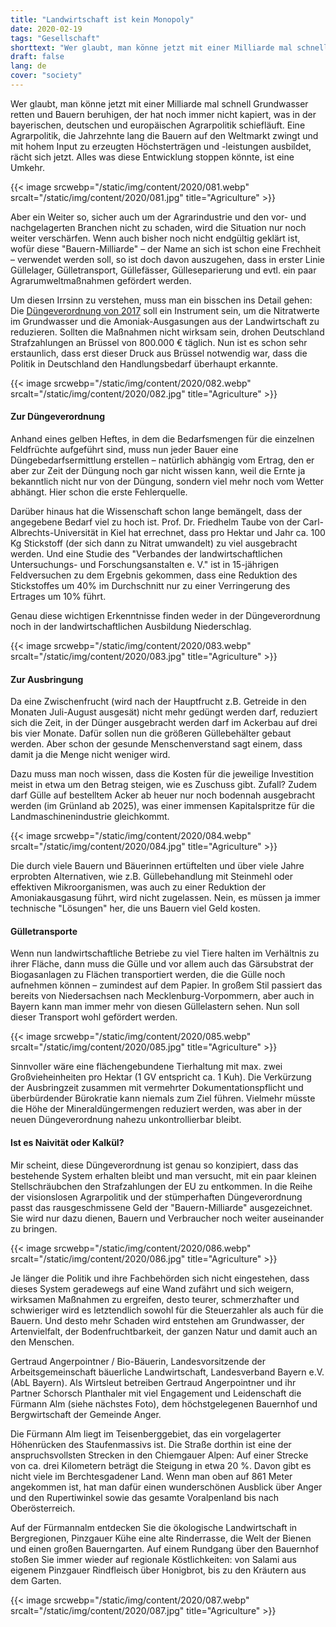 ```yaml
---
title: "Landwirtschaft ist kein Monopoly"
date: 2020-02-19
tags: "Gesellschaft"
shorttext: "Wer glaubt, man könne jetzt mit einer Milliarde mal schnell Grundwasser retten und Bauern beruhigen, der hat noch immer nicht kapiert, was in der bayerischen, deutschen und europäischen Agrarpolitik schiefläuft."
draft: false
lang: de
cover: "society"
---
```


Wer glaubt, man könne jetzt mit einer Milliarde mal schnell Grundwasser retten und Bauern beruhigen, der hat noch immer nicht kapiert, was in der bayerischen, deutschen und europäischen Agrarpolitik schiefläuft. Eine Agrarpolitik, die Jahrzehnte lang die Bauern auf den Weltmarkt zwingt und mit hohem Input zu erzeugten Höchsterträgen und -leistungen ausbildet, rächt sich jetzt. Alles was diese Entwicklung stoppen könnte, ist eine Umkehr.

{{< image srcwebp="/static/img/content/2020/081.webp" srcalt="/static/img/content/2020/081.jpg" title="Agriculture" >}}

Aber ein Weiter so, sicher auch um der Agrarindustrie und den vor- und nachgelagerten Branchen nicht zu schaden, wird die Situation nur noch weiter verschärfen. Wenn auch bisher noch nicht endgültig geklärt ist, wofür diese "Bauern-Milliarde" – der Name an sich ist schon eine Frechheit – verwendet werden soll, so ist doch davon auszugehen, dass in erster Linie Güllelager, Gülletransport, Güllefässer, Gülleseparierung und evtl. ein paar Agrarumweltmaßnahmen gefördert werden.

Um diesen Irrsinn zu verstehen, muss man ein bisschen ins Detail gehen: Die [Düngeverordnung von 2017](https://www.buzer.de/s1.htm?g=D%C3%BCV&f=1 "Verordnung über die Anwendung von Düngemitteln, Bodenhilfsstoffen, Kultursubstraten und Pflanzenhilfsmitteln nach den Grundsätzen der guten fachlichen Praxis beim Düngen") soll ein Instrument sein, um die Nitratwerte im Grundwasser und die Amoniak-Ausgasungen aus der Landwirtschaft zu reduzieren. Sollten die Maßnahmen nicht wirksam sein, drohen Deutschland Strafzahlungen an Brüssel von 800.000 € täglich. Nun ist es schon sehr erstaunlich, dass erst dieser Druck aus Brüssel notwendig war, dass die Politik in Deutschland den Handlungsbedarf überhaupt erkannte.

{{< image srcwebp="/static/img/content/2020/082.webp" srcalt="/static/img/content/2020/082.jpg" title="Agriculture" >}}

#### Zur Düngeverordnung

Anhand eines gelben Heftes, in dem die Bedarfsmengen für die einzelnen Feldfrüchte aufgeführt sind, muss nun jeder Bauer eine Düngebedarfsermittlung erstellen – natürlich abhängig vom Ertrag, den er aber zur Zeit der Düngung noch gar nicht wissen kann, weil die Ernte ja bekanntlich nicht nur von der Düngung, sondern viel mehr noch vom Wetter abhängt. Hier schon die erste Fehlerquelle.

Darüber hinaus hat die Wissenschaft schon lange bemängelt, dass der angegebene Bedarf viel zu hoch ist. Prof. Dr. Friedhelm Taube von der Carl-Albrechts-Universität in Kiel hat errechnet, dass pro Hektar und Jahr ca. 100 Kg Stickstoff (der sich dann zu Nitrat umwandelt) zu viel ausgebracht werden. Und eine Studie des "Verbandes der landwirtschaftlichen Untersuchungs- und Forschungsanstalten e. V." ist in 15-jährigen Feldversuchen zu dem Ergebnis gekommen, dass eine Reduktion des Stickstoffes um 40% im Durchschnitt nur zu einer Verringerung des Ertrages um 10% führt.

Genau diese wichtigen Erkenntnisse finden weder in der Düngeverordnung noch in der landwirtschaftlichen Ausbildung Niederschlag.

{{< image srcwebp="/static/img/content/2020/083.webp" srcalt="/static/img/content/2020/083.jpg" title="Agriculture" >}}

#### Zur Ausbringung

Da eine Zwischenfrucht (wird nach der Hauptfrucht z.B. Getreide in den Monaten Juli-August ausgesät) nicht mehr gedüngt werden darf, reduziert sich die Zeit, in der Dünger ausgebracht werden darf im Ackerbau auf drei bis vier Monate. Dafür sollen nun die größeren Güllebehälter gebaut werden. Aber schon der gesunde Menschenverstand sagt einem, dass damit ja die Menge nicht weniger wird.

Dazu muss man noch wissen, dass die Kosten für die jeweilige Investition meist in etwa um den Betrag steigen, wie es Zuschuss gibt. Zufall? Zudem darf Gülle auf bestelltem Acker ab heuer nur noch bodennah ausgebracht werden (im Grünland ab 2025), was einer immensen Kapitalspritze für die Landmaschinenindustrie gleichkommt.

{{< image srcwebp="/static/img/content/2020/084.webp" srcalt="/static/img/content/2020/084.jpg" title="Agriculture" >}}

Die durch viele Bauern und Bäuerinnen ertüftelten und über viele Jahre erprobten Alternativen, wie z.B. Güllebehandlung mit Steinmehl oder effektiven Mikroorganismen, was auch zu einer Reduktion der Amoniakausgasung führt, wird nicht zugelassen. Nein, es müssen ja immer technische "Lösungen" her, die uns Bauern viel Geld kosten.

#### Gülletransporte

Wenn nun landwirtschaftliche Betriebe zu viel Tiere halten im Verhältnis zu ihrer Fläche, dann muss die Gülle und vor allem auch das Gärsubstrat der Biogasanlagen zu Flächen transportiert werden, die die Gülle noch aufnehmen können – zumindest auf dem Papier. In großem Stil passiert das bereits von Niedersachsen nach Mecklenburg-Vorpommern, aber auch in Bayern kann man immer mehr von diesen Güllelastern sehen. Nun soll dieser Transport wohl gefördert werden.

{{< image srcwebp="/static/img/content/2020/085.webp" srcalt="/static/img/content/2020/085.jpg" title="Agriculture" >}}

Sinnvoller wäre eine flächengebundene Tierhaltung mit max. zwei Großvieheinheiten pro Hektar (1 GV entspricht ca. 1 Kuh). Die Verkürzung der Ausbringzeit zusammen mit vermehrter Dokumentationspflicht und überbürdender Bürokratie kann niemals zum Ziel führen. Vielmehr müsste die Höhe der Mineraldüngermengen reduziert werden, was aber in der neuen Düngeverordnung nahezu unkontrollierbar bleibt.

#### Ist es Naivität oder Kalkül?

Mir scheint, diese Düngeverordnung ist genau so konzipiert, dass das bestehende System erhalten bleibt und man versucht, mit ein paar kleinen Stellschräubchen den Strafzahlungen der EU zu entkommen. In die Reihe der visionslosen Agrarpolitik und der stümperhaften Düngeverordnung passt das rausgeschmissene Geld der "Bauern-Milliarde" ausgezeichnet. Sie wird nur dazu dienen, Bauern und Verbraucher noch weiter auseinander zu bringen.

{{< image srcwebp="/static/img/content/2020/086.webp" srcalt="/static/img/content/2020/086.jpg" title="Agriculture" >}}

Je länger die Politik und ihre Fachbehörden sich nicht eingestehen, dass dieses System geradewegs auf eine Wand zufährt und sich weigern, wirksamen Maßnahmen zu ergreifen, desto teurer, schmerzhafter und schwieriger wird es letztendlich sowohl für die Steuerzahler als auch für die Bauern. Und desto mehr Schaden wird entstehen am Grundwasser, der Artenvielfalt, der Bodenfruchtbarkeit, der ganzen Natur und damit auch an den Menschen.

Gertraud Angerpointner / Bio-Bäuerin, Landesvorsitzende der Arbeitsgemeinschaft bäuerliche Landwirtschaft, Landesverband Bayern e.V. (AbL Bayern). Als Wirtsleut betreiben Gertraud Angerpointner und ihr Partner Schorsch Planthaler mit viel Engagement und Leidenschaft die Fürmann Alm (siehe nächstes Foto), dem höchstgelegenen Bauernhof und Bergwirtschaft der Gemeinde Anger. 

Die Fürmann Alm liegt im Teisenberggebiet, das ein vorgelagerter Höhenrücken des Staufenmassivs ist. Die Straße dorthin ist eine der anspruchsvollsten Strecken in den Chiemgauer Alpen: Auf einer Strecke von ca. drei Kilometern beträgt die Steigung in etwa 20 %. Davon gibt es nicht viele im Berchtesgadener Land. Wenn man oben auf 861 Meter angekommen ist, hat man dafür einen wunderschönen Ausblick über Anger und den Rupertiwinkel sowie das gesamte Voralpenland bis nach Oberösterreich.

Auf der Fürmannalm entdecken Sie die ökologische Landwirtschaft in Bergregionen, Pinzgauer Kühe eine alte Rinderrasse, die Welt der Bienen und einen großen Bauerngarten. Auf einem Rundgang über den Bauernhof stoßen Sie immer wieder auf regionale Köstlichkeiten: von Salami aus eigenem Pinzgauer Rindfleisch über Honigbrot, bis zu den Kräutern aus dem Garten.

{{< image srcwebp="/static/img/content/2020/087.webp" srcalt="/static/img/content/2020/087.jpg" title="Agriculture" >}}

